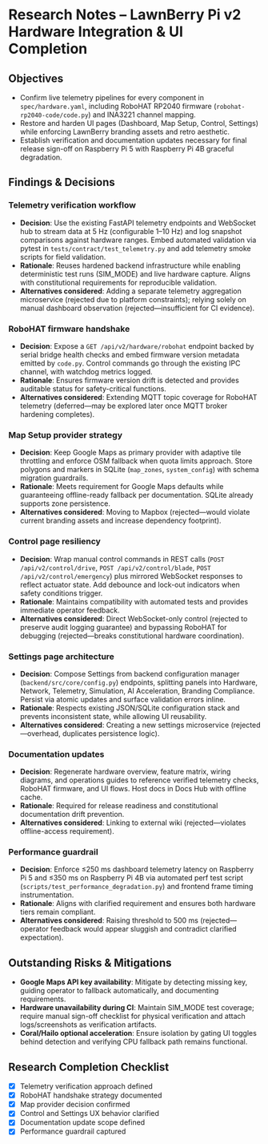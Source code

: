 # Research Notes – LawnBerry Pi v2 Hardware Integration & UI Completion

## Objectives
- Confirm live telemetry pipelines for every component in `spec/hardware.yaml`, including RoboHAT RP2040 firmware (`robohat-rp2040-code/code.py`) and INA3221 channel mapping.
- Restore and harden UI pages (Dashboard, Map Setup, Control, Settings) while enforcing LawnBerry branding assets and retro aesthetic.
- Establish verification and documentation updates necessary for final release sign-off on Raspberry Pi 5 with Raspberry Pi 4B graceful degradation.

## Findings & Decisions

### Telemetry verification workflow
- **Decision**: Use the existing FastAPI telemetry endpoints and WebSocket hub to stream data at 5 Hz (configurable 1–10 Hz) and log snapshot comparisons against hardware ranges. Embed automated validation via pytest in `tests/contract/test_telemetry.py` and add telemetry smoke scripts for field validation.
- **Rationale**: Reuses hardened backend infrastructure while enabling deterministic test runs (SIM_MODE) and live hardware capture. Aligns with constitutional requirements for reproducible validation.
- **Alternatives considered**: Adding a separate telemetry aggregation microservice (rejected due to platform constraints); relying solely on manual dashboard observation (rejected—insufficient for CI evidence).

### RoboHAT firmware handshake
- **Decision**: Expose a `GET /api/v2/hardware/robohat` endpoint backed by serial bridge health checks and embed firmware version metadata emitted by `code.py`. Control commands go through the existing IPC channel, with watchdog metrics logged.
- **Rationale**: Ensures firmware version drift is detected and provides auditable status for safety-critical functions.
- **Alternatives considered**: Extending MQTT topic coverage for RoboHAT telemetry (deferred—may be explored later once MQTT broker hardening completes).

### Map Setup provider strategy
- **Decision**: Keep Google Maps as primary provider with adaptive tile throttling and enforce OSM fallback when quota limits approach. Store polygons and markers in SQLite (`map_zones`, `system_config`) with schema migration guardrails.
- **Rationale**: Meets requirement for Google Maps defaults while guaranteeing offline-ready fallback per documentation. SQLite already supports zone persistence.
- **Alternatives considered**: Moving to Mapbox (rejected—would violate current branding assets and increase dependency footprint).

### Control page resiliency
- **Decision**: Wrap manual control commands in REST calls (`POST /api/v2/control/drive`, `POST /api/v2/control/blade`, `POST /api/v2/control/emergency`) plus mirrored WebSocket responses to reflect actuator state. Add debounce and lock-out indicators when safety conditions trigger.
- **Rationale**: Maintains compatibility with automated tests and provides immediate operator feedback.
- **Alternatives considered**: Direct WebSocket-only control (rejected to preserve audit logging guarantee) and bypassing RoboHAT for debugging (rejected—breaks constitutional hardware coordination).

### Settings page architecture
- **Decision**: Compose Settings from backend configuration manager (`backend/src/core/config.py`) endpoints, splitting panels into Hardware, Network, Telemetry, Simulation, AI Acceleration, Branding Compliance. Persist via atomic updates and surface validation errors inline.
- **Rationale**: Respects existing JSON/SQLite configuration stack and prevents inconsistent state, while allowing UI reusability.
- **Alternatives considered**: Creating a new settings microservice (rejected—overhead, duplicates persistence logic).

### Documentation updates
- **Decision**: Regenerate hardware overview, feature matrix, wiring diagrams, and operations guides to reference verified telemetry checks, RoboHAT firmware, and UI flows. Host docs in Docs Hub with offline cache.
- **Rationale**: Required for release readiness and constitutional documentation drift prevention.
- **Alternatives considered**: Linking to external wiki (rejected—violates offline-access requirement).

### Performance guardrail
- **Decision**: Enforce ≤250 ms dashboard telemetry latency on Raspberry Pi 5 and ≤350 ms on Raspberry Pi 4B via automated perf test script (`scripts/test_performance_degradation.py`) and frontend frame timing instrumentation.
- **Rationale**: Aligns with clarified requirement and ensures both hardware tiers remain compliant.
- **Alternatives considered**: Raising threshold to 500 ms (rejected—operator feedback would appear sluggish and contradict clarified expectation).

## Outstanding Risks & Mitigations
- **Google Maps API key availability**: Mitigate by detecting missing key, guiding operator to fallback automatically, and documenting requirements.
- **Hardware unavailability during CI**: Maintain SIM_MODE test coverage; require manual sign-off checklist for physical verification and attach logs/screenshots as verification artifacts.
- **Coral/Hailo optional acceleration**: Ensure isolation by gating UI toggles behind detection and verifying CPU fallback path remains functional.

## Research Completion Checklist
- [x] Telemetry verification approach defined
- [x] RoboHAT handshake strategy documented
- [x] Map provider decision confirmed
- [x] Control and Settings UX behavior clarified
- [x] Documentation update scope defined
- [x] Performance guardrail captured
```}